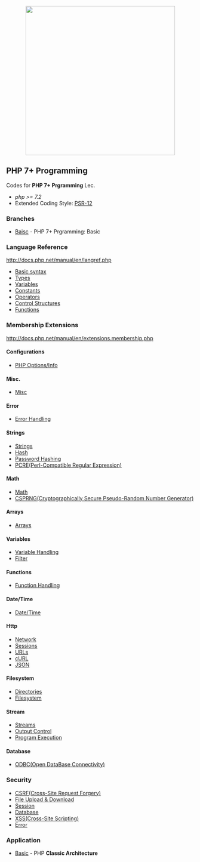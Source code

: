 <p align="center">
    <a href="https://www.inflearn.com/course/php"><img src="https://cdn.inflearn.com/public/files/courses/280298/57e113b0-2f17-494b-a363-6fdc6d0da066/php2.png" width="400"></a>
</p>

## PHP 7+ Programming

Codes for **PHP 7+ Prgramming** Lec.

* *php >= 7.2*
* Extended Coding Style: [PSR-12](https://www.php-fig.org/psr/psr-12/)

### Branches

* [Baisc](https://github.com/pronist/phplec/tree/basic) - PHP 7+ Prgramming: Basic

### Language Reference

<http://docs.php.net/manual/en/langref.php>

* [Basic syntax](https://github.com/pronist/phplec/tree/basic/lang/BasicSyntax)
* [Types](https://github.com/pronist/phplec/tree/basic/lang/Types)
* [Variables](https://github.com/pronist/phplec/tree/basic/lang/Variables)
* [Constants](https://github.com/pronist/phplec/tree/basic/lang/Constants)
* [Operators](https://github.com/pronist/phplec/tree/basic/lang/Operators)
* [Control Structures](https://github.com/pronist/phplec/tree/basic/lang/ControlStructures)
* [Functions](https://github.com/pronist/phplec/tree/basic/lang/Functions)

### Membership Extensions

<http://docs.php.net/manual/en/extensions.membership.php>

#### Configurations

* [PHP Options/Info](https://github.com/pronist/phplec/tree/basic/functions/Configurations)

#### Misc.

* [Misc](https://github.com/pronist/phplec/tree/basic/functions/Misc)

#### Error

* [Error Handling](https://github.com/pronist/phplec/tree/basic/functions/Error)

#### Strings

* [Strings](https://github.com/pronist/phplec/tree/basic/functions/Strings)
* [Hash](https://github.com/pronist/phplec/tree/basic/functions/Hash)
* [Password Hashing](https://github.com/pronist/phplec/tree/basic/functions/PasswordHashing)
* [PCRE(Perl-Compatible Regular Expression)](https://github.com/pronist/phplec/tree/basic/functions/PCRE)

#### Math

* [Math](https://github.com/pronist/phplec/tree/basic/functions/Math)
* [CSPRNG(Cryptographically Secure Pseudo-Random Number Generator)](https://github.com/pronist/phplec/tree/basic/functions/CSPRNG)

#### Arrays

* [Arrays](https://github.com/pronist/phplec/tree/basic/functions/Arrays)

#### Variables

* [Variable Handling](https://github.com/pronist/phplec/tree/basic/functions/Variables)
* [Filter](https://github.com/pronist/phplec/tree/basic/functions/Filter)

#### Functions

* [Function Handling](https://github.com/pronist/phplec/tree/basic/functions/Functions)

#### Date/Time

* [Date/Time](https://github.com/pronist/phplec/tree/basic/functions/Date)

#### Http

* [Network](https://github.com/pronist/phplec/tree/basic/functions/Network)
* [Sessions](https://github.com/pronist/phplec/tree/basic/functions/Sessions)
* [URLs](https://github.com/pronist/phplec/tree/basic/functions/URLs)
* [cURL](https://github.com/pronist/phplec/tree/basic/functions/cURL)
* [JSON](https://github.com/pronist/phplec/tree/basic/functions/JSON)

#### Filesystem

* [Directories](https://github.com/pronist/phplec/tree/basic/functions/Directories)
* [Filesystem](https://github.com/pronist/phplec/tree/basic/functions/Filesystem)

#### Stream

* [Streams](https://github.com/pronist/phplec/tree/basic/functions/Streams)
* [Output Control](https://github.com/pronist/phplec/tree/basic/functions/OutputControl)
* [Program Execution](https://github.com/pronist/phplec/tree/basic/functions/ProgramExecution)

#### Database

* [ODBC(Open DataBase Connectivity)](https://github.com/pronist/phplec/tree/basic/functions/ODBC)

### Security

* [CSRF(Cross-Site Request Forgery)](https://github.com/pronist/phplec/tree/basic/security/CSRF)
* [File Upload & Download](https://github.com/pronist/phplec/tree/basic/security/File)
* [Session](https://github.com/pronist/phplec/tree/basic/security/Session)
* [Database](https://github.com/pronist/phplec/tree/basic/security/Database)
* [XSS(Cross-Site Scripting)](https://github.com/pronist/phplec/tree/basic/security/XSS)
* [Error](https://github.com/pronist/phplec/tree/basic/security/Error)

### Application

* [Basic](https://github.com/pronist/phpblog/tree/basic) - PHP **Classic Architecture**
